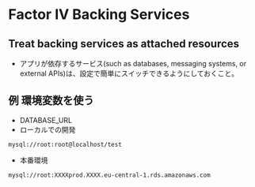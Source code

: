 # Factor IV  Backing Services 
## Treat backing services as attached resources
* アプリが依存するサービス(such as databases, messaging systems, or external APIs)は、設定で簡単にスイッチできるようにしておくこと。

## 例 環境変数を使う
* DATABASE_URL
* ローカルでの開発
```
mysql://root:root@localhost/test
```
* 本番環境
```
mysql://root:XXXXprod.XXXX.eu-central-1.rds.amazonaws.com
```
